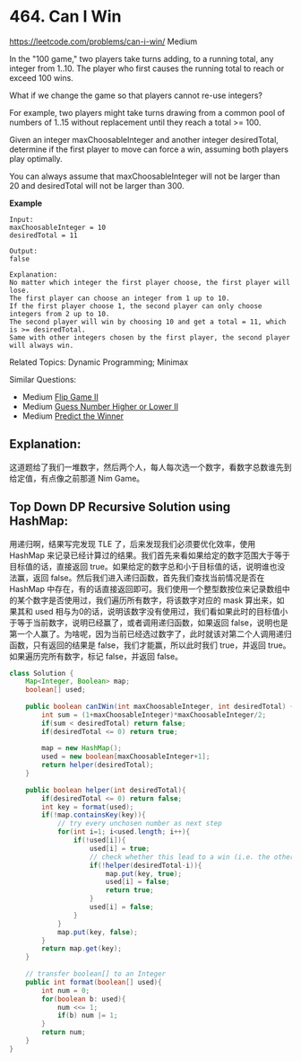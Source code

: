 # 464. Can I Win
<https://leetcode.com/problems/can-i-win/>
Medium

In the "100 game," two players take turns adding, to a running total, any integer from 1..10. The player who first causes the running total to reach or exceed 100 wins.

What if we change the game so that players cannot re-use integers?

For example, two players might take turns drawing from a common pool of numbers of 1..15 without replacement until they reach a total >= 100.

Given an integer maxChoosableInteger and another integer desiredTotal, determine if the first player to move can force a win, assuming both players play optimally.

You can always assume that maxChoosableInteger will not be larger than 20 and desiredTotal will not be larger than 300.

**Example**

    Input:
    maxChoosableInteger = 10
    desiredTotal = 11

    Output:
    false

    Explanation:
    No matter which integer the first player choose, the first player will lose.
    The first player can choose an integer from 1 up to 10.
    If the first player choose 1, the second player can only choose integers from 2 up to 10.
    The second player will win by choosing 10 and get a total = 11, which is >= desiredTotal.
    Same with other integers chosen by the first player, the second player will always win.

Related Topics: Dynamic Programming; Minimax

Similar Questions: 
* Medium [Flip Game II](https://leetcode.com/problems/flip-game-ii/)
* Medium [Guess Number Higher or Lower II](https://leetcode.com/problems/guess-number-higher-or-lower-ii/)
* Medium [Predict the Winner](https://leetcode.com/problems/predict-the-winner/)

## Explanation: 

这道题给了我们一堆数字，然后两个人，每人每次选一个数字，看数字总数谁先到给定值，有点像之前那道 Nim Game。

## Top Down DP Recursive Solution using HashMap: 

用递归啊，结果写完发现 TLE 了，后来发现我们必须要优化效率，使用 HashMap 来记录已经计算过的结果。我们首先来看如果给定的数字范围大于等于目标值的话，直接返回 true。如果给定的数字总和小于目标值的话，说明谁也没法赢，返回 false。然后我们进入递归函数，首先我们查找当前情况是否在 HashMap 中存在，有的话直接返回即可。我们使用一个整型数按位来记录数组中的某个数字是否使用过，我们遍历所有数字，将该数字对应的 mask 算出来，如果其和 used 相与为0的话，说明该数字没有使用过，我们看如果此时的目标值小于等于当前数字，说明已经赢了，或者调用递归函数，如果返回 false，说明也是第一个人赢了。为啥呢，因为当前已经选过数字了，此时就该对第二个人调用递归函数，只有返回的结果是 false，我们才能赢，所以此时我们 true，并返回 true。如果遍历完所有数字，标记 false，并返回 false。

```java
class Solution {
    Map<Integer, Boolean> map;
    boolean[] used;
    
    public boolean canIWin(int maxChoosableInteger, int desiredTotal) {
        int sum = (1+maxChoosableInteger)*maxChoosableInteger/2;
        if(sum < desiredTotal) return false;
        if(desiredTotal <= 0) return true;
        
        map = new HashMap();
        used = new boolean[maxChoosableInteger+1];
        return helper(desiredTotal);
    }
    
    public boolean helper(int desiredTotal){
        if(desiredTotal <= 0) return false;
        int key = format(used);
        if(!map.containsKey(key)){
            // try every unchosen number as next step
            for(int i=1; i<used.length; i++){
                if(!used[i]){
                    used[i] = true;
                    // check whether this lead to a win (i.e. the other player lose)
                    if(!helper(desiredTotal-i)){
                        map.put(key, true);
                        used[i] = false;
                        return true;
                    }
                    used[i] = false;
                }
            }
            map.put(key, false);
        }
        return map.get(key);
    }
    
    // transfer boolean[] to an Integer 
    public int format(boolean[] used){
        int num = 0;
        for(boolean b: used){
            num <<= 1;
            if(b) num |= 1;
        }
        return num;
    }
}
```